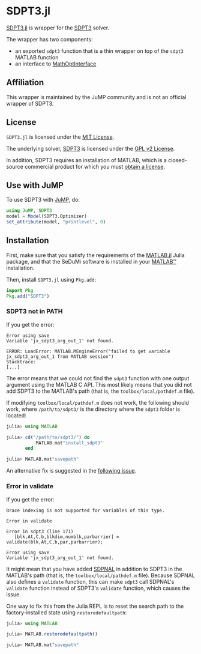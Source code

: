 # SDPT3.jl

[SDPT3.jl](https://github.com/jump-dev/SDPT3.jl) is wrapper for the
[SDPT3](https://blog.nus.edu.sg/mattohkc/softwares/sdpt3) solver.

The wrapper has two components:

 * an exported `sdpt3` function that is a thin wrapper on top of the
   `sdpt3` MATLAB function
 * an interface to [MathOptInterface](https://github.com/jump-dev/MathOptInterface.jl)

## Affiliation

This wrapper is maintained by the JuMP community and is not an official wrapper
of SDPT3.

## License

`SDPT3.jl` is licensed under the [MIT License](https://github.com/jump-dev/SDPT3.jl/blob/master/LICENSE.md).

The underlying solver, [SDPT3](https://blog.nus.edu.sg/mattohkc/softwares/sdpt3/)
is licensed under the [GPL v2 License](https://www.gnu.org/licenses/old-licenses/gpl-2.0.en.html).

In addition, SDPT3 requires an installation of MATLAB, which is a closed-source
commercial product for which you must [obtain a license](https://www.mathworks.com/products/matlab.html).

## Use with JuMP

To use SDPT3 with [JuMP](https://github.com/jump-dev/JuMP.jl), do:
```julia
using JuMP, SDPT3
model = Model(SDPT3.Optimizer)
set_attribute(model, "printlevel", 0)
```

## Installation

First, make sure that you satisfy the requirements of the
[MATLAB.jl](https://github.com/JuliaInterop/MATLAB.jl) Julia package, and that
the SeDuMi software is installed in your
[MATLAB™](http://www.mathworks.com/products/matlab/) installation.

Then, install `SDPT3.jl` using `Pkg.add`:
```julia
import Pkg
Pkg.add("SDPT3")
```

### SDPT3 not in PATH

If you get the error:
```
Error using save
Variable 'jx_sdpt3_arg_out_1' not found.

ERROR: LoadError: MATLAB.MEngineError("failed to get variable jx_sdpt3_arg_out_1 from MATLAB session")
Stacktrace:
[...]
```
The error means that we could not find the `sdpt3` function with one output
argument using the MATLAB C API. This most likely means that you did not add
SDPT3 to the MATLAB's path (that is, the `toolbox/local/pathdef.m` file).

If modifying `toolbox/local/pathdef.m` does not work, the following should work,
where `/path/to/sdpt3/` is the directory where the `sdpt3` folder is located:
```julia
julia> using MATLAB

julia> cd("/path/to/sdpt3/") do
           MATLAB.mat"install_sdpt3"
       end

julia> MATLAB.mat"savepath"
```

An alternative fix is suggested in the [following issue](https://github.com/jump-dev/SDPT3.jl/issues/9#issuecomment-855509257).

### Error in validate

If you get the error:
```
Brace indexing is not supported for variables of this type.

Error in validate

Error in sdpt3 (line 171)
   [blk,At,C,b,blkdim,numblk,parbarrier] = validate(blk,At,C,b,par,parbarrier);

Error using save
Variable 'jx_sdpt3_arg_out_1' not found.
```
It might mean that you have added [SDPNAL](https://github.com/jump-dev/SDPNAL.jl)
in addition to SDPT3 in the MATLAB's path (that is, the `toolbox/local/pathdef.m`
file). Because SDPNAL also defines a `validate` function, this can make `sdpt3`
call SDPNAL's `validate` function instead of SDPT3's `validate` function, which
causes the issue.

One way to fix this from the Julia REPL is to reset the search path to the
factory-installed state using `restoredefaultpath`:
```julia
julia> using MATLAB

julia> MATLAB.restoredefaultpath()

julia> MATLAB.mat"savepath"
```
